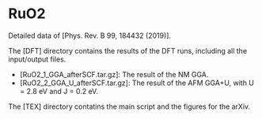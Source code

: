 # RuO2
Detailed data of [Phys. Rev. B 99, 184432 (2019)].

The [DFT] directory contains the results of the DFT runs, including all the input/output files.
- [RuO2_1_GGA_afterSCF.tar.gz]: The result of the NM GGA.
- [RuO2_2_GGA_U_afterSCF.tar.gz]: The result of the AFM GGA+U, with U = 2.8 eV and J = 0.2 eV.

The [TEX] directory contatins the main script and the figures for the arXiv.
